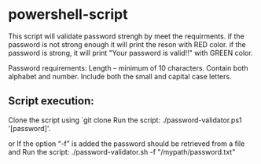 # powershell-script
This script will validate password strengh by meet the requirments. if the password is not strong enough it will print the reson with RED color. if the password is strong, it will print "Your password is valid!!" with GREEN color.

Password requirements: Length – minimum of 10 characters. Contain both alphabet and number. Include both the small and capital case letters.

## Script execution:
Clone the script using `git clone Run the script: ./password-validator.ps1 '[password]'.

or If the option “-f” is added the password should be retrieved from a file and Run the script: 
./password-validator.sh -f "/mypath/password.txt"
